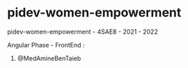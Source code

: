 # pidev-women-empowerment
pidev-women-empowerment - 4SAE8  - 2021 - 2022 

Angular Phase - FrontEnd : 

1. @MedAmineBenTaieb

